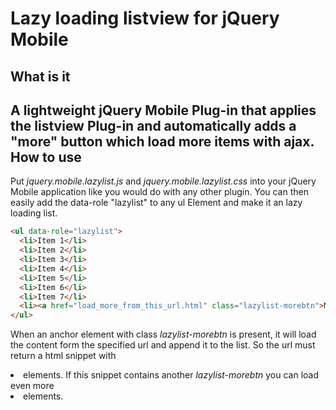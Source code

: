 Lazy loading listview for jQuery Mobile
=======================================
What is it
----------
A lightweight jQuery Mobile Plug-in that applies the listview Plug-in and 
automatically adds a "more" button which load more items with ajax.
How to use
----------
Put *jquery.mobile.lazylist.js* and *jquery.mobile.lazylist.css* into your jQuery Mobile application like
you would do with any other plugin.
You can then easily add the data-role "lazylist" to any ul Element and make it an lazy loading list.

```html
<ul data-role="lazylist">
  <li>Item 1</li>
  <li>Item 2</li>
  <li>Item 3</li>
  <li>Item 4</li>
  <li>Item 5</li>
  <li>Item 6</li>
  <li>Item 7</li>
  <li><a href="load_more_from_this_url.html" class="lazylist-morebtn">More ...</a></li>
</ul>
```
When an anchor element with class *lazylist-morebtn* is present, it will load the content
form the specified url and append it to the list. So the url must return a html snippet with
*<li>* elements. If this snippet contains another *lazylist-morebtn* you can load even more
*<li>* elements.
